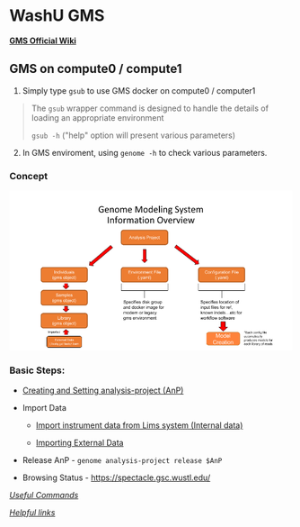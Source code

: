 # WashU GMS

**[GMS Official Wiki](https://github.com/genome/genome/wiki)**

## GMS on compute0 / compute1

1. Simply type `gsub` to use GMS docker on compute0 / computer1

> The `gsub` wrapper command is designed to handle the details of loading an appropriate environment
>
> `gsub -h` ("help" option will present various parameters)

2. In GMS enviroment, using `genome -h` to check various parameters.

### Concept

![GMS](https://github.com/jinlab-washu/Jin-lab.manual/blob/master/Genome_Modeling_System/gms_diagram.png?raw=true)

### Basic Steps:

* [Creating and Setting analysis-project (AnP)](create_analysis_project_GMS.md)

* Import Data

  * [Import instrument data from Lims system (Internal data)](import_instrument_data_from_lims_system.md)
  
  * [Importing External Data](import_external_data_manually.md)
  
* Release AnP - `genome analysis-project release $AnP`
  
* Browsing Status - https://spectacle.gsc.wustl.edu/
  


_[Useful Commands](gms_commands.md)_

_[Helpful links](gms_info.md)_
